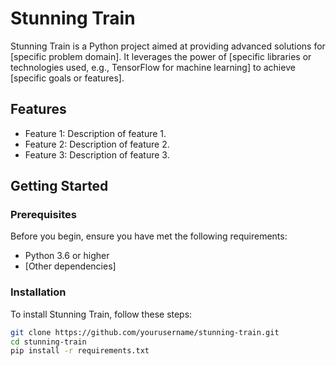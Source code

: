 # Stunning Train

Stunning Train is a Python project aimed at providing advanced solutions for [specific problem domain]. It leverages the power of [specific libraries or technologies used, e.g., TensorFlow for machine learning] to achieve [specific goals or features].

## Features

- Feature 1: Description of feature 1.
- Feature 2: Description of feature 2.
- Feature 3: Description of feature 3.

## Getting Started

### Prerequisites

Before you begin, ensure you have met the following requirements:
- Python 3.6 or higher
- [Other dependencies]

### Installation

To install Stunning Train, follow these steps:

```sh
git clone https://github.com/yourusername/stunning-train.git
cd stunning-train
pip install -r requirements.txt